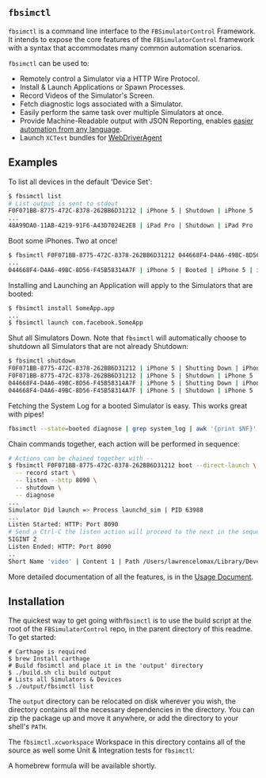 ## `fbsimctl`

`fbsimctl` is a command line interface to the `FBSimulatorControl` Framework. It intends to expose the core features of the `FBSimulatorControl` framework with a syntax that accommodates many common automation scenarios.

`fbsimctl` can be used to:
- Remotely control a Simulator via a HTTP Wire Protocol.
- Install & Launch Applications or Spawn Processes.
- Record Videos of the Simulator's Screen.
- Fetch diagnostic logs associated with a Simulator.
- Easily perform the same task over multiple Simulators at once.
- Provide Machine-Readable output with JSON Reporting, enables [easier automation from any language](https://github.com/facebook/FBSimulatorControl/blob/master/fbsimctl/cli-tests/tests.py).
- Launch `XCTest` bundles for [WebDriverAgent](https://github.com/facebook/WebDriverAgent/wiki/Starting-WebDriverAgent)

## Examples

To list all devices in the default 'Device Set':
```bash
$ fbsimctl list
# List output is sent to stdout
F0F071BB-8775-472C-8378-262BB6D31212 | iPhone 5 | Shutdown | iPhone 5 | iOS 8.4
...
48A99DA0-11AB-4219-91F6-A43D7024E2E8 | iPad Pro | Shutdown | iPad Pro | iOS 9.3
```

Boot some iPhones. Two at once!
```bash
$ fbsimctl F0F071BB-8775-472C-8378-262BB6D31212 044668F4-D4A6-49BC-8D56-F45B58314A7F boot
...
044668F4-D4A6-49BC-8D56-F45B58314A7F | iPhone 5 | Booted | iPhone 5 | iOS 9.3: launch: Bridge: Framebuffer ((null)) | HID (null) | Simulator Bridge: Connected
```

Installing and Launching an Application will apply to the Simulators that are booted:
```bash
$ fbsimctl install SomeApp.app
...
$ fbsimctl launch com.facebook.SomeApp
```

Shut all Simulators Down. Note that `fbsimctl` will automatically choose to shutdown all Simulators that are not already Shutdown:
```bash
$ fbsimctl shutdown
F0F071BB-8775-472C-8378-262BB6D31212 | iPhone 5 | Shutting Down | iPhone 5 | iOS 8.4: state: Shutting Down
F0F071BB-8775-472C-8378-262BB6D31212 | iPhone 5 | Shutdown | iPhone 5 | iOS 8.4: state: Shutdown
044668F4-D4A6-49BC-8D56-F45B58314A7F | iPhone 5 | Shutting Down | iPhone 5 | iOS 9.3: state: Shutting Down
044668F4-D4A6-49BC-8D56-F45B58314A7F | iPhone 5 | Shutdown | iPhone 5 | iOS 9.3: state: Shutdown
```

Fetching the System Log for a booted Simulator is easy. This works great with pipes!
```bash
fbsimctl --state=booted diagnose | grep system_log | awk '{print $NF}' | xargs less
```

Chain commands together, each action will be performed in sequence:
```bash
# Actions can be chained together with --
$ fbsimctl F0F071BB-8775-472C-8378-262BB6D31212 boot --direct-launch \
  -- record start \
  -- listen --http 8090 \
  -- shutdown \
  -- diagnose
...
Simulator Did launch => Process launchd_sim | PID 63988
...
Listen Started: HTTP: Port 8090
# Send a Ctrl-C the listen action will proceed to the next in the sequence.
SIGINT 2
Listen Ended: HTTP: Port 8090
..
Short Name 'video' | Content 1 | Path /Users/lawrencelomax/Library/Developer/CoreSimulator/Devices/F0F071BB-8775-472C-8378-262BB6D31212/data/fbsimulatorcontrol/diagnostics/video.mp4
```

More detailed documentation of all the features, is in the [Usage Document](Documentation/Usage.md).

## Installation

The quickest way to get going with`fbsimctl` is to use the build script at the root of the `FBSimulatorControl` repo, in the parent directory of this readme. To get started:

```
# Carthage is required
$ brew Install carthage
# Build fbsimctl and place it in the 'output' directory
$ ./build.sh cli build output
# Lists all Simulators & Devices
$ ./output/fbsimctl list
```

The `output` directory can be relocated on disk wherever you wish, the directory contains all the necessary dependencies in the directory. You can zip the package up and move it anywhere, or add the directory to your shell's `PATH`.

The `fbsimctl.xcworkspace` Workspace in this directory contains all of the source as well some Unit & Integration tests for `fbsimctl`:

A homebrew formula will be available shortly.

